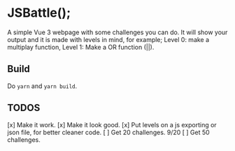 # JSBattle();

A simple Vue 3 webpage with some challenges you can do. It will show your output and it is made with levels in mind, for example;
Level 0: make a multiplay function,
Level 1: Make a OR function (||).

## Build
Do 
`yarn` and
`yarn build`.

## TODOS
[x] Make it work.
[x] Make it look good.
[x] Put levels on a js exporting or json file, for better cleaner code.
[ ] Get 20 challenges. 9/20
[ ] Get 50 challenges.